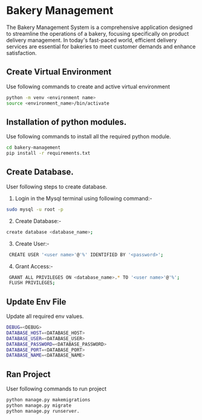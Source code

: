 # Bakery Management
The Bakery Management System is a comprehensive application designed to streamline the operations of a bakery, focusing specifically on product delivery management. In today's fast-paced world, efficient delivery services are essential for bakeries to meet customer demands and enhance satisfaction.

## Create Virtual Environment

Use following commands to create and active virtual environment
```bash
python -m venv <environment name>
source <environment_name>/bin/activate
```

## Installation of python modules.
Use following commands to install all the required python module.
```bash
cd bakery-management
pip install -r requirements.txt

```
## Create Database.
User following steps to create database.
1. Login in the Mysql terminal using following command:-

```bash
sudo mysql -u root -p
```
2. Create Database:-
```bash
create database <database_name>;
```
3. Create User:-
```bash
 CREATE USER '<user name>'@'%' IDENTIFIED BY '<password>';
```
4. Grant Access:-
```bash
 GRANT ALL PRIVILEGES ON <database_name>.* TO '<user name>'@'%';
 FLUSH PRIVILEGES;
```

## Update Env File
Update all required env values.
```bash
DEBUG=<DEBUG>
DATABASE_HOST=<DATABASE_HOST>
DATABASE_USER=<DATABASE_USER>
DATABASE_PASSWORD=<DATABASE_PASSWORD>
DATABASE_PORT=<DATABASE_PORT>
DATABASE_NAME=<DATABASE_NAME>
```
## Ran Project
User following commands to run project
```bash
python manage.py makemigrations
python manage.py migrate
python manage.py runserver.
```
